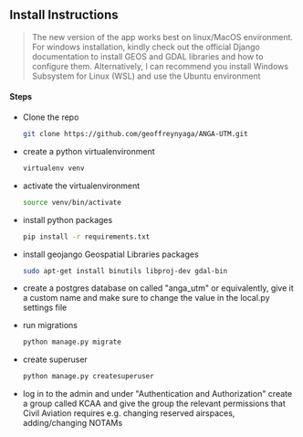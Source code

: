 ## Install Instructions

> The new version of the app works best on linux/MacOS environment. For windows installation, kindly check out the official Django documentation to install GEOS and GDAL libraries and how to configure them. Alternatively, I can recommend you install Windows Subsystem for Linux (WSL) and use the Ubuntu environment

#### Steps

- Clone the repo
  ```bash
  git clone https://github.com/geoffreynyaga/ANGA-UTM.git
  ```
- create a python virtualenvironment
  ```bash
  virtualenv venv
  ```
- activate the virtualenvironment
  ```bash
  source venv/bin/activate
  ```
- install python packages

  ```bash
  pip install -r requirements.txt
  ```

- install geojango Geospatial Libraries packages

  ```bash
  sudo apt-get install binutils libproj-dev gdal-bin
  ```

- create a postgres database on called "anga_utm" or equivalently, give it a custom name and make sure to change the value in the local.py settings file

- run migrations

  ```python
  python manage.py migrate
  ```

- create superuser
  ```python
  python manage.py createsuperuser
  ```
- log in to the admin and under "Authentication and Authorization" create a group called KCAA and give the group the relevant permissions that Civil Aviation requires e.g. changing reserved airspaces, adding/changing NOTAMs
